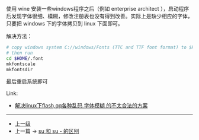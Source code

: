<!-- 解决 Wine 下字体的乱码、模糊等问题 -->

使用 wine 安装一些windows程序之后（例如 enterprise architect ），启动程序后发现字体很细、模糊，修改注册表也没有得到改善。实际上是缺少相应的字体，只要把 windows 下的字体拷贝到 linux 下面即可。

解决方法：
```sh
# copy windows system C://windows/Fonts (TTC and TTF font format) to $HOME/.font
# then run
cd $HOME/.font
mkfontscale
mkfontsdir
```

最后重启系统即可


Link:
* [解决linux下flash,qq各种乱码 字体模糊 的不太合法的方案](https://blog.csdn.net/xcwenn/article/details/20701411)

---
- [上一级](README.md)
- 上一篇 -> [su 和 su - 的区别](su_diff_su-.md)
